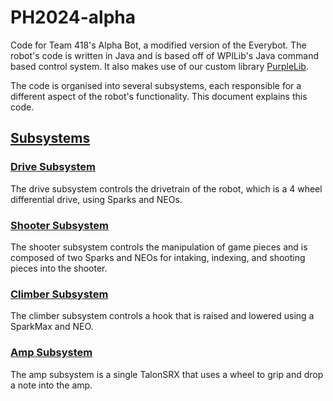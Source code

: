 # PH2024-alpha
Code for Team 418's Alpha Bot, a modified version of the Everybot. The robot's code is written in Java and is based off of WPILib's Java command based control system. It also makes use of our custom library [PurpleLib](https://github.com/lasarobotics/PH2024-alpha/tree/develop).

The code is organised into several subsystems, each responsible for a different aspect of the robot's functionality. This document explains this code.

## [Subsystems](src/main/java/frc/robot/subsystems)
### [Drive Subsystem](src/main/java/frc/robot/subsystems/drive/DriveSubsystem.java)
The drive subsystem controls the drivetrain of the robot, which is a 4 wheel differential drive, using Sparks and NEOs.

### [Shooter Subsystem](src/main/java/frc/robot/subsystems/drive/ShooterSubsystem.java)
The shooter subsystem controls the manipulation of game pieces and is composed of two Sparks and NEOs for intaking, indexing, and shooting pieces into the shooter.

### [Climber Subsystem](src/main/java/frc/robot/subsystems/drive/ClimberSubsystem.java)
The climber subsystem controls a hook that is raised and lowered using a SparkMax and NEO.

### [Amp Subsystem](src/main/java/frc/robot/subsystems/drive/AmpSubsystem.java)
The amp subsystem is a single TalonSRX that uses a wheel to grip and drop a note into the amp.